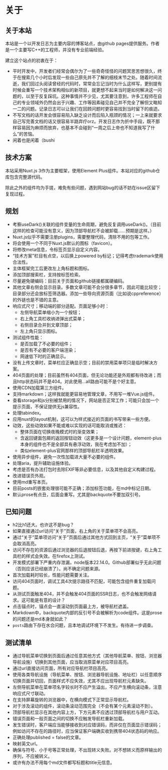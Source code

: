 # 关于

## 关于本站

本站是一个以开发日志为主要内容的博客站点，由github pages提供服务。作者是一个主要写C++的工程师，并没有专业前端经验。

建立这个站点的初衷在于：

- 平时开发中，开发者们经常会偶尔为了一些奇奇怪怪的问题冥思苦想很久，终于在搜索几个小时后发现一些自己原先并不了解的细枝末节之处。随着时间流逝，我们回过头阅读曾经的代码时，常常会忘记当时为什么这样写，更别提有时候会重写一个技术架构相似的新项目，就更想不起来当时是如何解决这一问题的，以至于反复踩坑。这种事情并不少见，尤其要注意到，许多工程师在自己的专业领域外仍然会出于兴趣、工作等因素碰见自己并不完全了解但又略知一二的问题。记录日志可以让我们在回顾问题时更容易找到当时留下的痕迹。
- 不写文档的话开发会很容易陷入缺乏设计而后陷入瓶颈的情况；一上来就要求自己写完善文档的话又很容易半路弃疗orz。开发日志作为折中手段，既不那样容易因为麻烦而放弃，也基本不会碰到“一周之后上帝也不知道我写了什么”的苦恼。
- 闲着也是闲着（bushi

## 技术方案

本站采用Nuxt.js 3作为主要框架，使用Element Plus组件。本站对应的github仓库包含完整源代码。

除此之外的组件均为手搓，难免有些问题，遇到网站bug的话不妨在issue区留下复现过程。

## 规划

- 考察useDark()关联的组件变量的生命周期，避免反复调用useDark()。（目前这样的检查可能没有意义，因为顶部导航栏不会被卸载……预期是这样。）
- Nuxt.js似乎不需要注册plugins，需要整理代码，清除不用的包等工作。
- 将会使用一个不同于Nuxt.js默认的图标（favicon）。
- 将修改meta信息，令标签页显示自定义内容。
- “技术方案”栏目有点空，以后换上powered by标记；记得考虑trademark使用合法性。
- 主体框架完工后更改左上角标题和图标。
- 添加顶部搜索栏，支持按标签检索。
- 尽量避免硬编码：目前关于页面和github链接都属硬编码。
- 其他文章右侧会显示目录。多数文章可能不会分很多章节，因此可能比较空；目录部分还会放标签筛选器。添加一些导向资源页面（比如说cppreference）的外链也是不错的主意。
- 响应式尺寸；移动端的部分适配。页面足够小时：
  - 左侧导航菜单缩小为一个按钮；
  - 右上角工具栏收纳进弹出式菜单；
  - 右侧目录合并到文章顶部；
  - 左上角只显示图标。
- 测试组件性能：
  - 是否加载了不必要的组件；
  - 是否有不必要的客户端渲染；
  - 网速低下时的正确显示。
- 没有上传文章时，菜单栏应正确显示空；目前的禁用菜单项只是临时解决方案。
- 404页面的处理；目前虽然有404页面，但无论功能还是外观都有待改进；而且http状态码并不是404。对此使用...all路由可能不是个好主意。
- 使用CDN加载第三方组件。
- 支持markdown；这样我就能更容易地管理文章，不用写一堆Vue.js组件。
- 查看storage和js分别被禁用的情况下，网站是否正常工作；可能只会加一个提示页面，不保证提供无js兼容性。
- 处理tabindex。
- 应用nuxt的layout机制，这可以为样式接近的页面的书写带来一些方便。
- 动效，这些动效如果不能或难以实现的话可能取消或推迟：
  - 整体页面在切换夜晚模式时的渐变效果；
  - 含返回键面包屑的返回按钮动效（这更多是一个设计问题，element-plus本身的组件也不是全部具有悬浮动效，我在考虑加不加）；
  - 类似element-plus官网那样的顶部导航栏半透明效果。
- 使用异步组件，避免一次性加载进大量不必要的组件。
- 处理aria，提升辅助设施体验。
- 考虑是否有办法打包时去除EXIF等非必要信息，以及其他自定义构建过程。
- 改进错误页外观。
- 使用md重写本页。
- 目前posts的嵌套处理很可能不正确；添加标签功能，在md中标记日期。
- 默认prose有点丑，后面会重写。尤其是backquote不要加双引号。

## 已知问题

- h2比h1还大。也许这不是bug？
- 如果直接通过url访问“关于”页面，右上角的关于菜单项不会高亮。
- 通过“关于”菜单项访问“关于”页面后通过其他方式回到主页，“关于”菜单项不会取消高亮。
- 访问不存在的资源后通过浏览器的后退按钮后退，再按下前进按键，右上角工具栏的样式会失效。在firefox上测试。
- 开发模式部署下严重内存泄漏，node版本22.14.0。Github部署似乎无此问题（否则应该已经崩溃了）。尚不确定问题来源。
- 首次加载耗时较长，性能问题需要关注。
- 访问404页面时，调试工具4次提示路径不匹配，可能包含组件重复加载问题。
- 从测试页面触发404，并不会触发404页面的SSR日志，也不会触发网络请求。这可能是有意的设计？
- 点击锚点时，锚点会一直滚动到页面最上方，被导航栏遮盖。
- Markdown中，backquote内部的反引号不会被解析为code组件。这是prose的问题还是md本身就如此？
- `posts`路由下存在水合问题，且本地调试环境下不发生。有待进一步调查。

## 测试清单

- 通过导航菜单切换到页面后通过任意其他方式（其他导航菜单、按钮、浏览器导航设施）切换到其他页面，应当取消原菜单对应项目高亮。
- 通过url直接访问页面，所有对应导航栏项目高亮。
- 使用各类导航设施（导航菜单、按钮、浏览器导航设施、地址栏）以任意顺序切换页面并切回，页面样式不应失效，尤其不应出现导航栏元素缺失。
- 左侧导航菜单在菜单项名字较长时不应产生溢出，不应产生横向滚动条，注意响应式尺寸联动。
- 在支持屏幕旋转的浏览器中，在横向模式下正常显示导航栏。
- 对于涉及滚动的组件，滚动条滚动范围完全（不会有某个元素滚动不到）。
- 顶部导航栏显示在其他内容上方，下方元素不应透过顶部导航栏与用户互动。
- 错误页面和一般页面之间的切换不应触发导航栏重新加载。
- 发生错误时，客户端应当能够接收到对应错误码，而非仅在页面显示错误码；例如访问不存在的路径时，应当保证客户端确实收到携带404状态码的响应。
- 正确处理published = false的文章。
- 映射英文url。
- 确保与符号、小于号等正常处理，不出现转义失败。对不想转义而原样输出的序列，不应被转义。
- 或许有办法不用每个md文件都写标题和title元信息。

